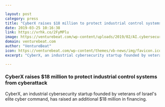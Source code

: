 ```yaml
---

layout: post
category: press
title: "CyberX raises $18 million to protect industrial control systems from cyberattack"
date: 2019-03-25 10:16:38
link: https://vrhk.co/2FyMPlu
image: https://venturebeat.com/wp-content/uploads/2019/02/AI.cybersecurity.GettyImages-543194863.jpg?w=1200&strip=all
domain: venturebeat.com
author: "VentureBeat"
icon: https://venturebeat.com/wp-content/themes/vb-news/img/favicon.ico
excerpt: "CyberX, an industrial cybersecurity startup founded by veterans of Israel's elite cyber command, has raised an additional $18 million in financing."

---
```


### CyberX raises $18 million to protect industrial control systems from cyberattack

CyberX, an industrial cybersecurity startup founded by veterans of Israel's elite cyber command, has raised an additional $18 million in financing.